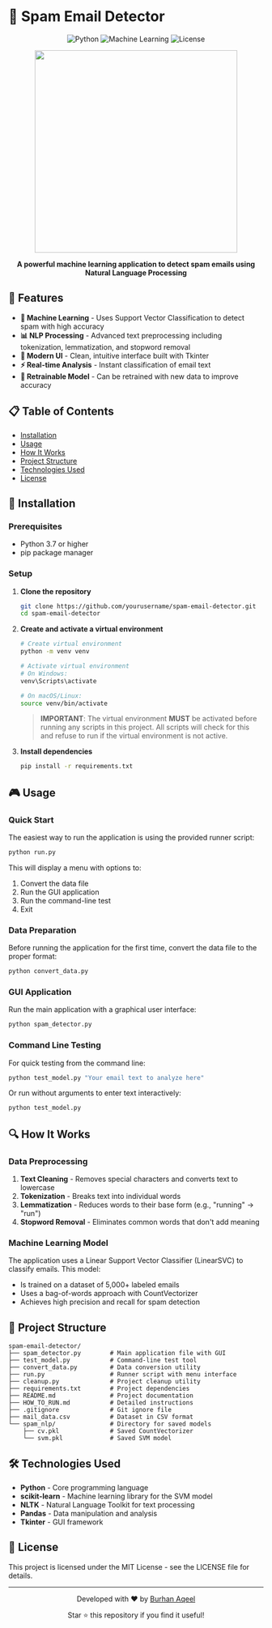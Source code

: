 # 📧 Spam Email Detector

<div align="center">
  
  ![Python](https://img.shields.io/badge/Python-3.7+-blue.svg)
  ![Machine Learning](https://img.shields.io/badge/Machine%20Learning-NLP-green.svg)
  ![License](https://img.shields.io/badge/License-MIT-yellow.svg)
  
  <img src="https://user-images.githubusercontent.com/74038190/212284087-bbe7e430-757e-4901-90bf-4cd2ce3e1852.gif" width="400">
  
  **A powerful machine learning application to detect spam emails using Natural Language Processing**

</div>

## 🌟 Features

- **🤖 Machine Learning** - Uses Support Vector Classification to detect spam with high accuracy
- **📊 NLP Processing** - Advanced text preprocessing including tokenization, lemmatization, and stopword removal
- **🎨 Modern UI** - Clean, intuitive interface built with Tkinter
- **⚡ Real-time Analysis** - Instant classification of email text
- **🔄 Retrainable Model** - Can be retrained with new data to improve accuracy

## 📋 Table of Contents

- [Installation](#-installation)
- [Usage](#-usage)
- [How It Works](#-how-it-works)
- [Project Structure](#-project-structure)
- [Technologies Used](#-technologies-used)
- [License](#-license)

## 🚀 Installation

### Prerequisites

- Python 3.7 or higher
- pip package manager

### Setup

1. **Clone the repository**

   ```bash
   git clone https://github.com/yourusername/spam-email-detector.git
   cd spam-email-detector
   ```

2. **Create and activate a virtual environment**

   ```bash
   # Create virtual environment
   python -m venv venv
   
   # Activate virtual environment
   # On Windows:
   venv\Scripts\activate
   
   # On macOS/Linux:
   source venv/bin/activate
   ```

   > **IMPORTANT**: The virtual environment **MUST** be activated before running any scripts in this project. All scripts will check for this and refuse to run if the virtual environment is not active.

3. **Install dependencies**

   ```bash
   pip install -r requirements.txt
   ```

## 🎮 Usage

### Quick Start

The easiest way to run the application is using the provided runner script:

```bash
python run.py
```

This will display a menu with options to:
1. Convert the data file
2. Run the GUI application
3. Run the command-line test
4. Exit

### Data Preparation

Before running the application for the first time, convert the data file to the proper format:

```bash
python convert_data.py
```

### GUI Application

Run the main application with a graphical user interface:

```bash
python spam_detector.py
```

### Command Line Testing

For quick testing from the command line:

```bash
python test_model.py "Your email text to analyze here"
```

Or run without arguments to enter text interactively:

```bash
python test_model.py
```

## 🔍 How It Works

### Data Preprocessing

1. **Text Cleaning** - Removes special characters and converts text to lowercase
2. **Tokenization** - Breaks text into individual words
3. **Lemmatization** - Reduces words to their base form (e.g., "running" → "run")
4. **Stopword Removal** - Eliminates common words that don't add meaning

### Machine Learning Model

The application uses a Linear Support Vector Classifier (LinearSVC) to classify emails. This model:

- Is trained on a dataset of 5,000+ labeled emails
- Uses a bag-of-words approach with CountVectorizer
- Achieves high precision and recall for spam detection

## 📁 Project Structure

```
spam-email-detector/
├── spam_detector.py        # Main application file with GUI
├── test_model.py           # Command-line test tool
├── convert_data.py         # Data conversion utility
├── run.py                  # Runner script with menu interface
├── cleanup.py              # Project cleanup utility
├── requirements.txt        # Project dependencies
├── README.md               # Project documentation
├── HOW_TO_RUN.md           # Detailed instructions
├── .gitignore              # Git ignore file
├── mail_data.csv           # Dataset in CSV format
└── spam_nlp/               # Directory for saved models
    ├── cv.pkl              # Saved CountVectorizer
    └── svm.pkl             # Saved SVM model
```

## 🛠️ Technologies Used

- **Python** - Core programming language
- **scikit-learn** - Machine learning library for the SVM model
- **NLTK** - Natural Language Toolkit for text processing
- **Pandas** - Data manipulation and analysis
- **Tkinter** - GUI framework

## 📝 License

This project is licensed under the MIT License - see the LICENSE file for details.

---

<div align="center">
  <p>Developed with ❤️ by <a href="https://github.com/burhanaqeel">Burhan Aqeel</a></p>
  <p>Star ⭐ this repository if you find it useful!</p>
</div>
